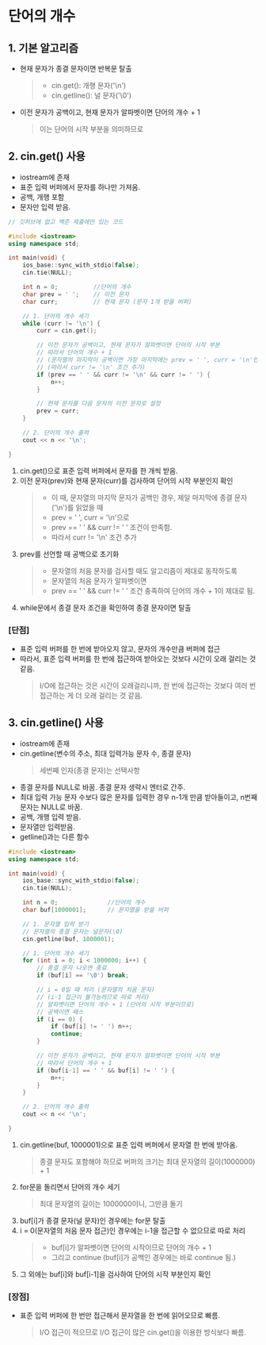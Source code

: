 # 단어의 개수

## 1. 기본 알고리즘
- 현재 문자가 종결 문자이면 반복문 탈출
    > - cin.get(): 개행 문자('\n')
    > - cin.getline(): 널 문자('\0')
- 이전 문자가 공백이고, 현재 문자가 알파벳이면 단어의 개수 + 1
    > 이는 단어의 시작 부분을 의미하므로



## 2. cin.get() 사용
- iostream에 존재
- 표준 입력 버퍼에서 문자를 하나만 가져옴.
- 공백, 개행 포함
- 문자만 입력 받음.

``` c++
// 깃허브에 없고 백준 제출에만 있는 코드

#include <iostream>
using namespace std;

int main(void) {
    ios_base::sync_with_stdio(false);
    cin.tie(NULL);

    int n = 0;          //단어의 개수
    char prev = ' ';    // 이전 문자
    char curr;          // 현재 문자 (문자 1개 받을 버퍼)          

    // 1. 단어의 개수 세기
    while (curr != '\n') {
        curr = cin.get();

        // 이전 문자가 공백이고, 현재 문자가 알파벳이면 단어의 시작 부분
        // 따라서 단어의 개수 + 1
        // (문자열의 마지막이 공백이면 가장 마지막에는 prev = ' ', curr = '\n'인 경우가 존재)
        // (따라서 curr != '\n' 조건 추가)
        if (prev == ' ' && curr != '\n' && curr != ' ') {
            n++;
        }

        // 현재 문자를 다음 문자의 이전 문자로 설정
        prev = curr;
    }

    // 2. 단어의 개수 출력
    cout << n << '\n';

}
```

1. cin.get()으로 표준 입력 버퍼에서 문자를 한 개씩 받음.
2. 이전 문자(prev)와 현재 문자(curr)를 검사하여 단어의 시작 부분인지 확인
    > - 이 때, 문자열의 마지막 문자가 공백인 경우, 제일 마지막에 종결 문자('\n')를 읽었을 때
    > - prev = ' ', curr = '\n'으로
    > - prev == ' ' && curr != ' ' 조건이 만족함.
    > - 따라서 curr != '\n' 조건 추가
3. prev를 선언할 때 공백으로 초기화
    > - 문자열의 처음 문자를 검사할 때도 알고리즘이 제대로 동작하도록
    > - 문자열의 처음 문자가 알파벳이면
    > - prev == ' ' && curr != ' ' 조건 충족하여 단어의 개수 + 1이 제대로 됨.
4. while문에서 종결 문자 조건을 확인하여 종결 문자이면 탈출

### [단점]
- 표준 입력 버퍼를 한 번에 받아오지 않고, 문자의 개수만큼 버퍼에 접근
- 따라서, 표준 입력 버퍼를 한 번에 접근하여 받아오는 것보다 시간이 오래 걸리는 것 같음.
    > I/O에 접근하는 것은 시간이 오래걸리니까, 한 번에 접근하는 것보다 여러 번 접근하는 게 더 오래 걸리는 것 같음.



## 3. cin.getline() 사용

- iostream에 존재
- cin.getline(변수의 주소, 최대 입력가능 문자 수, 종결 문자)
    > 세번째 인자(종결 문자)는 선택사항
- 종결 문자를 NULL로 바꿈. 종결 문자 생략시 엔터로 간주.
- 최대 입력 가능 문자 수보다 많은 문자를 입력한 경우 n-1개 만큼 받아들이고, n번째 문자는 NULL로 바꿈.
- 공백, 개행 입력 받음.
- 문자열만 입력받음.
- getline()과는 다른 함수

```c++
#include <iostream>
using namespace std;

int main(void) {
    ios_base::sync_with_stdio(false);
    cin.tie(NULL);

    int n = 0;              //단어의 개수
    char buf[1000001];      // 문자열을 받을 버퍼

    // 1. 문자열 입력 받기
    // 문자열의 종결 문자는 널문자(\0)
    cin.getline(buf, 1000001); 

    // 1. 단어의 개수 세기
    for (int i = 0; i < 1000000; i++) {
        // 종결 문자 나오면 종료
        if (buf[i] == '\0') break;

        // i = 0일 때 처리 (문자열의 처음 문자)
        // (i-1 접근이 불가능하므로 따로 처리)
        // 알파벳이면 단어의 개수 + 1 (단어의 시작 부분이므로)
        // 공백이면 패스
        if (i == 0) {
            if (buf[i] != ' ') n++;
            continue;
        }

        // 이전 문자가 공백이고, 현재 문자가 알파벳이면 단어의 시작 부분
        // 따라서 단어의 개수 + 1
        if (buf[i-1] == ' ' && buf[i] != ' ') {
            n++;
        }
    }

    // 2. 단어의 개수 출력
    cout << n << '\n';

}
```

1. cin.getline(buf, 1000001)으로 표준 입력 버퍼에서 문자열 한 번에 받아옴.
    > 종결 문자도 포함해야 하므로 버퍼의 크기는 최대 문자열의 길이(1000000) + 1
2. for문을 돌리면서 단어의 개수 세기
    > 최대 문자열의 길이는 1000000이니, 그만큼 돌기
3. buf[i]가 종결 문자(널 문자)인 경우에는 for문 탈출 
4. i = 0(문자열의 처음 문자 접근)인 경우에는 i-1을 접근할 수 없으므로 따로 처리
    > - buf[i]가 알파벳이면 단어의 시작이므로 단어의 개수 + 1
    > - 그리고 continue (buf[i]가 공백인 경우에는 바로 continue 됨.)
5. 그 외에는 buf[i]와 buf[i-1]을 검사하여 단어의 시작 부분인지 확인

### [장점]
- 표준 입력 버퍼에 한 번만 접근해서 문자열을 한 번에 읽어오므로 빠름.
    > I/O 접근이 적으므로 I/O 접근이 많은 cin.get()을 이용한 방식보다 빠름.
